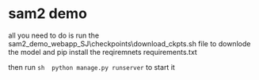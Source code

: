 # sam2 demo
all you need to do is run the sam2_demo_webapp_SJ\checkpoints\download_ckpts.sh file to downlode the model
and pip install the reqiremnets requirements.txt

then run ```sh  python manage.py runserver``` to start it 
